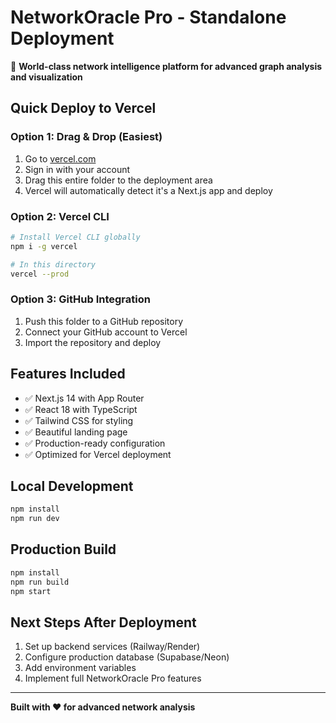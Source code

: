 # NetworkOracle Pro - Standalone Deployment

🚀 **World-class network intelligence platform for advanced graph analysis and visualization**

## Quick Deploy to Vercel

### Option 1: Drag & Drop (Easiest)
1. Go to [vercel.com](https://vercel.com)
2. Sign in with your account
3. Drag this entire folder to the deployment area
4. Vercel will automatically detect it's a Next.js app and deploy

### Option 2: Vercel CLI
```bash
# Install Vercel CLI globally
npm i -g vercel

# In this directory
vercel --prod
```

### Option 3: GitHub Integration
1. Push this folder to a GitHub repository
2. Connect your GitHub account to Vercel
3. Import the repository and deploy

## Features Included
- ✅ Next.js 14 with App Router
- ✅ React 18 with TypeScript
- ✅ Tailwind CSS for styling
- ✅ Beautiful landing page
- ✅ Production-ready configuration
- ✅ Optimized for Vercel deployment

## Local Development
```bash
npm install
npm run dev
```

## Production Build
```bash
npm install
npm run build
npm start
```

## Next Steps After Deployment
1. Set up backend services (Railway/Render)
2. Configure production database (Supabase/Neon)
3. Add environment variables
4. Implement full NetworkOracle Pro features

---
**Built with ❤️ for advanced network analysis**
